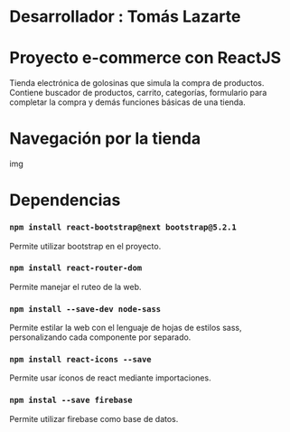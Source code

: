 # Desarrollador : Tomás Lazarte

# Proyecto e-commerce con ReactJS
Tienda electrónica de golosinas que simula la compra de productos. Contiene buscador de productos, carrito, categorías, formulario para completar la compra y demás funciones básicas de una tienda.

# Navegación por la tienda
img

# Dependencias

### `npm install react-bootstrap@next bootstrap@5.2.1`
Permite utilizar bootstrap en el proyecto.

### `npm install react-router-dom`
Permite manejar el ruteo de la web.

### `npm install --save-dev node-sass`
Permite estilar la web con el lenguaje de hojas de estilos sass, personalizando cada componente por separado.

### `npm install react-icons --save`
Permite usar íconos de react mediante importaciones.

### `npm instal --save firebase`
Permite utilizar firebase como base de datos.